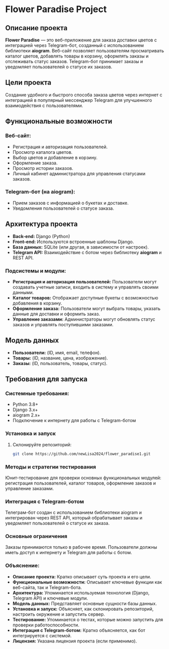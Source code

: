 # Flower Paradise Project

## Описание проекта
**Flower Paradise** — это веб-приложение для заказа доставки цветов с интеграцией через Telegram-бот, созданный с использованием библиотеки **aiogram**. Веб-сайт позволяет пользователям просматривать каталог цветов, добавлять товары в корзину, оформлять заказы и отслеживать статус заказов. Telegram-бот принимает заказы и уведомляет пользователей о статусе их заказов.

## Цели проекта
Создание удобного и быстрого способа заказа цветов через интернет с интеграцией в популярный мессенджер Telegram для улучшенного взаимодействия с пользователями.

## Функциональные возможности
### Веб-сайт:
- Регистрация и авторизация пользователей.
- Просмотр каталога цветов.
- Выбор цветов и добавление в корзину.
- Оформление заказа.
- Просмотр истории заказов.
- Личный кабинет администратора для управления статусами заказов.

### Telegram-бот (на **aiogram**):
- Прием заказов с информацией о букетах и доставке.
- Уведомления пользователей о статусе заказа.

## Архитектура проекта
- **Back-end:** Django (Python)
- **Front-end:** Используются встроенные шаблоны Django.
- **База данных:** SQLite (или другая, в зависимости от настроек).
- **Telegram API:** Взаимодействие с ботом через библиотеку **aiogram** и REST API.

### Подсистемы и модули:
- **Регистрация и авторизация пользователей:** Пользователи могут создавать учетные записи, входить в систему и управлять своими данными.
- **Каталог товаров:** Отображает доступные букеты с возможностью добавления в корзину.
- **Оформление заказа:** Пользователи могут выбрать товары, указать данные для доставки и оформить заказ.
- **Управление заказами:** Администраторы могут обновлять статус заказов и управлять поступившими заказами.

## Модель данных
- **Пользователи:** (ID, имя, email, телефон).
- **Товары:** (ID, название, цена, изображение).
- **Заказы:** (ID, пользователь, товары, статус).

## Требования для запуска
### Системные требования:
- Python 3.8+
- Django 3.x+
- aiogram 2.x+
- Подключение к интернету для работы с Telegram-ботом

### Установка и запуск
1. Склонируйте репозиторий:
   ```bash
   git clone https://github.com/newLisa2024/flower_paradise1.git
### Методы и стратегии тестирования
Юнит-тестирование для проверки основных функциональных модулей: регистрация пользователей, каталог товаров, оформление заказов и управление заказами.
### Интеграция с Telegram-ботом
Телеграм-бот создан с использованием библиотеки aiogram и интегрирован через REST API, который обрабатывает заказы и уведомляет пользователей о статусе их заказа.

### Основные ограничения
Заказы принимаются только в рабочее время.
Пользователи должны иметь доступ к интернету и Telegram для работы с ботом.
### Объяснение:
- **Описание проекта:** Кратко описывает суть проекта и его цели.
- **Функциональные возможности:** Описывает ключевые функции как веб-сайта, так и Telegram-бота.
- **Архитектура:** Упоминается используемая технология (Django, Telegram API) и ключевые модули.
- **Модель данных:** Представляет основные сущности базы данных.
- **Установка и запуск:** Объясняет, как склонировать репозиторий, настроить окружение и запустить сервер.
- **Тестирование:** Упоминается о тестах, которые можно запустить для проверки работоспособности.
- **Интеграция с Telegram-ботом:** Кратко объясняется, как бот интегрируется с системой.
- **Лицензия:** Указана лицензия проекта (если применимо).


